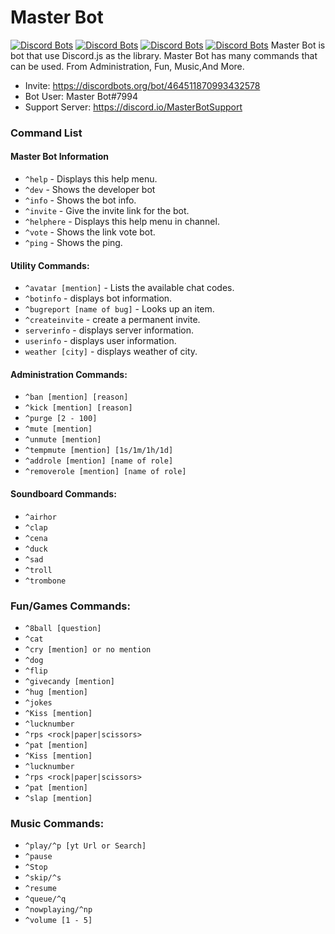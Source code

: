 # Master Bot
[![Discord Bots](https://discordbots.org/api/widget/status/464511870993432578.svg)](https://discordbots.org/bot/464511870993432578) [![Discord Bots](https://discordbots.org/api/widget/servers/464511870993432578.svg)](https://discordbots.org/bot/464511870993432578) [![Discord Bots](https://discordbots.org/api/widget/upvotes/464511870993432578.svg)](https://discordbots.org/bot/464511870993432578) [![Discord Bots](https://discordbots.org/api/widget/owner/464511870993432578.svg)](https://discordbots.org/bot/464511870993432578)
Master Bot is bot that use Discord.js as the library. Master Bot has many commands that can be used. From Administration, Fun, Music,And More.
- Invite: https://discordbots.org/bot/464511870993432578
- Bot User: Master Bot#7994
- Support Server: https://discord.io/MasterBotSupport

### Command List
#### Master Bot Information
- `^help` - Displays this help menu.
- `^dev` - Shows the developer bot
- `^info` - Shows the bot info.
- `^invite` - Give the invite link for the bot.
- `^helphere` - Displays this help menu in channel.
- `^vote` - Shows the link vote bot.
- `^ping` - Shows the ping.

#### Utility Commands:
- `^avatar [mention]` - Lists the available chat codes.
- `^botinfo` - displays bot information.
- `^bugreport [name of bug]` - Looks up an item.
- `^createinvite` - create a permanent invite.
- `serverinfo` - displays server information.
- `userinfo` - displays user information.
- `weather [city]` - displays weather of city.

#### Administration Commands:
- `^ban [mention] [reason]`
- `^kick [mention] [reason]`
- `^purge [2 - 100]`
- `^mute [mention]`
- `^unmute [mention]`
- `^tempmute [mention] [1s/1m/1h/1d]`
- `^addrole [mention] [name of role]`
- `^removerole [mention] [name of role]`

#### Soundboard Commands:
- `^airhor`
- `^clap`
- `^cena`
- `^duck`
- `^sad`
- `^troll`
- `^trombone`

### Fun/Games Commands:
- `^8ball [question]`
- `^cat`
- `^cry [mention] or no mention`
- `^dog`
- `^flip`
- `^givecandy [mention]`
- `^hug [mention]`
- `^jokes`
- `^Kiss [mention]`
- `^lucknumber`
- `^rps <rock|paper|scissors>`
- `^pat [mention]`
- `^Kiss [mention]`
- `^lucknumber`
- `^rps <rock|paper|scissors>`
- `^pat [mention]`
- `^slap [mention]`

### Music Commands:
- `^play/^p [yt Url or Search]`
- `^pause`
- `^Stop`
- `^skip/^s`
- `^resume`
- `^queue/^q`
- `^nowplaying/^np`
- `^volume [1 - 5]`
